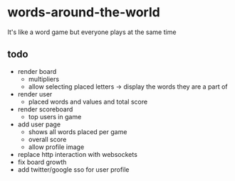 # words-around-the-world
It's like a word game but everyone plays at the same time

## todo
- render board
  - multipliers
  - allow selecting placed letters -> display the words they are a part of
- render user
  - placed words and values and total score
- render scoreboard
  - top users in game
- add user page
  - shows all words placed per game
  - overall score
  - allow profile image
- replace http interaction with websockets
- fix board growth
- add twitter/google sso for user profile